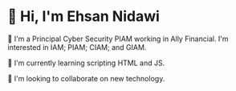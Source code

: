 <!DOCTYPE html>
<html>
<head>


<h1>👋 Hi, I'm Ehsan Nidawi</h1>

<p>👀 I'm a Principal Cyber Security PIAM working in Ally Financial. I'm interested in IAM; PIAM; CIAM; and GIAM.</p>

<p>🌱 I'm currently learning scripting HTML and JS.</p>

<p>💞️ I'm looking to collaborate on new technology.</p>
  
<script src="//taplink.cc/id:7160211/widget/" async></script>
